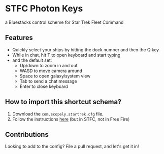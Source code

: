 # STFC Photon Keys
a Bluestacks control scheme for Star Trek Fleet Command

## Features
* Quickly select your ships by hitting the dock number and then the Q key
* While in chat, hit T to open keyboard and start typing
* and the default set: 
  * Up/down to zoom in and out
  * WASD to move camera around
  * Space to open galaxy/system view
  * Tab to send a chat message
  * Enter to close keyboard

## How to import this shortcut schema?
1. Download the `com.scopely.startrek.cfg` file.
2. Follow the instructions [here](https://support.bluestacks.com/hc/en-us/articles/360056129291-How-to-import-your-game-controls-from-BlueStacks-4-and-use-them-in-BlueStacks-5) (but in STFC, not in Free Fire)

## Contributions
Looking to add to the config? File a pull request, and let's get it in!
